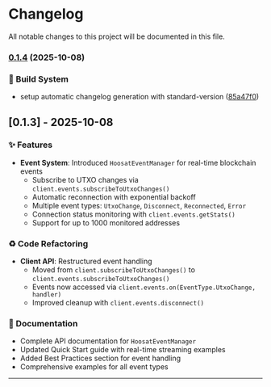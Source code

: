 # Changelog

All notable changes to this project will be documented in this file.

### [0.1.4](https://github.com/Namp88/hoosat-sdk/compare/v0.1.3...v0.1.4) (2025-10-08)

### 🔨 Build System

- setup automatic changelog generation with standard-version ([85a47f0](https://github.com/Namp88/hoosat-sdk/commit/85a47f09c4c7cb0c1d10026faf5af6d60197697a))

## [0.1.3] - 2025-10-08

### ✨ Features

- **Event System**: Introduced `HoosatEventManager` for real-time blockchain events
  - Subscribe to UTXO changes via `client.events.subscribeToUtxoChanges()`
  - Automatic reconnection with exponential backoff
  - Multiple event types: `UtxoChange`, `Disconnect`, `Reconnected`, `Error`
  - Connection status monitoring with `client.events.getStats()`
  - Support for up to 1000 monitored addresses

### ♻️ Code Refactoring

- **Client API**: Restructured event handling
  - Moved from `client.subscribeToUtxoChanges()` to `client.events.subscribeToUtxoChanges()`
  - Events now accessed via `client.events.on(EventType.UtxoChange, handler)`
  - Improved cleanup with `client.events.disconnect()`

### 📝 Documentation

- Complete API documentation for `HoosatEventManager`
- Updated Quick Start guide with real-time streaming examples
- Added Best Practices section for event handling
- Comprehensive examples for all event types

---

